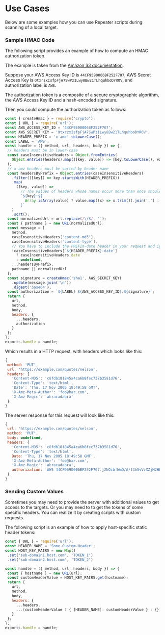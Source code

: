 # Use Cases
Below are some examples how you can use Repeater scripts during scanning of a local target.

### Sample HMAC Code
The following script provides an example of how to compute an HMAC authorization token. 

The example is taken from the [Amazon S3 documentation](http://s3.amazonaws.com/doc/s3-developer-guide/RESTAuthentication.html).

Suppose your AWS Access Key ID is `44CF9590006BF252F707`,  AWS Secret Access Key is `OtxrzxIsfpFjA7SwPzILwy8Bw21TLhquhboDYROV`, and authorization label is `AWS`.

The authorization token is a composite of a secure cryptographic algorithm, the AWS Access Key ID and a hash-encoded signature.

Then you could compute the authorization token as follows:

```js
const { createHmac } = require('crypto');
const { URL } = require('url');
const AWS_ACCESS_KEY_ID = '44CF9590006BF252F707';
const AWS_SECRET_KEY = 'OtxrzxIsfpFjA7SwPzILwy8Bw21TLhquhboDYROV';
const HEADER_PREFIX = 'x-amz'.toLowerCase();
const LABEL = 'AWS';
const handle = ({ method, url, headers, body }) => {
 // headers must be in lower-case
 const caseInsensitiveHeaders = Object.fromEntries(
   Object.entries(headers).map(([key, value]) => [key.toLowerCase(), value])
 );
 // x-amz headers must be sorted by header name
 const headersByPrefix = Object.entries(caseInsensitiveHeaders)
   .filter(([key]) => key.startsWith(HEADER_PREFIX))
   .map(
     ([key, value]) =>
       // The values of headers whose names occur more than once should be white space-trimmed and concatenated with comma separators to be compliant with section 4.2 of RFC 2616.
       `${key}:${
         Array.isArray(value) ? value.map((x) => x.trim()).join(',') : value
       }`
   )
   .sort();
 const normalizedUrl = url.replace(/\/$/, '');
 const { pathname } = new URL(normalizedUrl);
 const message = [
   method,
   caseInsensitiveHeaders['content-md5'],
   caseInsensitiveHeaders['content-type'],
   // You have to include the PREFIX-date header in your request and ignore date header
   !caseInsensitiveHeaders[`${HEADER_PREFIX}-date`]
     ? caseInsensitiveHeaders.date
     : undefined,
   ...headersByPrefix,
   pathname || normalizedUrl
 ];
 const signature = createHmac('sha1', AWS_SECRET_KEY)
   .update(message.join('\n'))
   .digest('base64');
 const authorization = `${LABEL} ${AWS_ACCESS_KEY_ID}:${signature}`;
 return {
   url,
   method,
   body,
   headers: {
     ...headers,
     authorization
   }
 };
};
exports.handle = handle;
```


Which results in a HTTP request, with headers which looks like this:


```js
{
 method: 'PUT',
 url: 'https://example.com/quotes/nelson',
 headers: {
   'Content-MD5': 'c8fdb181845a4ca6b8fec737b3581d76',
   'Content-Type': 'text/html',
   'Date': 'Thu, 17 Nov 2005 18:49:58 GMT',
   'X-Amz-Meta-Author': 'foo@bar.com',
   'X-Amz-Magic': 'abracadabra'
 }
}
```
The server response for this request will look like this:

```js
{
 url: 'https://example.com/quotes/nelson',
 method: 'PUT',
 body: undefined,
 headers: {
   'Content-MD5': 'c8fdb181845a4ca6b8fec737b3581d76',
   'Content-Type': 'text/html',
   Date: 'Thu, 17 Nov 2005 18:49:58 GMT',
   'X-Amz-Meta-Author': 'foo@bar.com',
   'X-Amz-Magic': 'abracadabra',
   authorization: 'AWS 44CF9590006BF252F707:jZNOcbfWmD/A/f3hSvVzXZjM2HU='
 }
}
```

### Sending Custom Values 
Sometimes you may need to provide the server with additional values to get access to the targets. Or you may need to to get the tokens of some specific headers. You can realize it by creating scripts with custom requests.

The following script is an example of how to apply host-specific static header tokens:

```js
const { URL } = require('url');
const HEADER_NAME = 'Some-Custom-Header';
const HOST_KEY_PAIRS = new Map()
 .set('sub-domain1.host.com', 'TOKEN_1')
 .set('sub-domain2.host.com', 'TOKEN_2')

const handle = ({ method, url, headers, body }) => {
 const { hostname } = new URL(url);
 const customHeaderValue = HOST_KEY_PAIRS.get(hostname);
 return {
   url,
   method,
   body,
   headers: {
     ...headers,
     ...(customHeaderValue ? { [HEADER_NAME]: customHeaderValue } : {})
   }
 };
};
exports.handle = handle;
```
